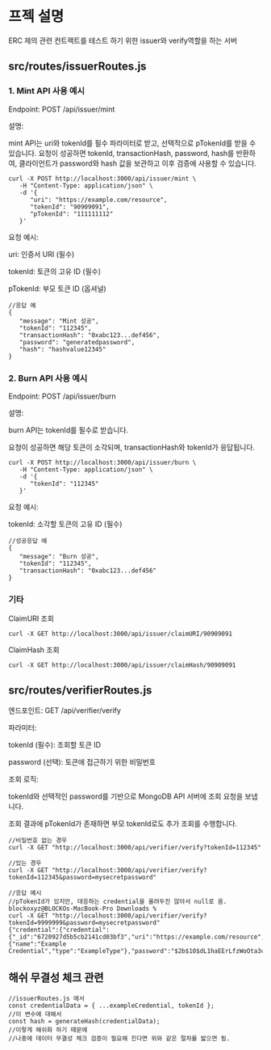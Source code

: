 # 프젝 설명
ERC 제의 관련 컨트랙트를 테스트 하기 위한 issuer와 verify역할을 하는 서버

## src/routes/issuerRoutes.js
### 1. Mint API 사용 예시
Endpoint: POST /api/issuer/mint

설명:

mint API는 uri와 tokenId를 필수 파라미터로 받고, 선택적으로 pTokenId를 받을 수 있습니다.
요청이 성공하면 tokenId, transactionHash, password, hash를 반환하여, 클라이언트가 password와 hash 값을 보관하고 이후 검증에 사용할 수 있습니다.
```
curl -X POST http://localhost:3000/api/issuer/mint \
   -H "Content-Type: application/json" \
   -d '{
      "uri": "https://example.com/resource",
      "tokenId": "90909091",
      "pTokenId": "111111112"
   }'
```
요청 예시:

uri: 인증서 URI (필수)

tokenId: 토큰의 고유 ID (필수)

pTokenId: 부모 토큰 ID (옵셔널)

```
//응답 예
{
   "message": "Mint 성공",
   "tokenId": "112345",
   "transactionHash": "0xabc123...def456",
   "password": "generatedpassword",
   "hash": "hashvalue12345"
}
```

### 2. Burn API 사용 예시
Endpoint: POST /api/issuer/burn

설명:

burn API는 tokenId를 필수로 받습니다.

요청이 성공하면 해당 토큰이 소각되며, transactionHash와 tokenId가 응답됩니다.

```
curl -X POST http://localhost:3000/api/issuer/burn \
   -H "Content-Type: application/json" \
   -d '{
      "tokenId": "112345"
   }'

```

요청 예시:

tokenId: 소각할 토큰의 고유 ID (필수)

```
//성공응답 예
{
   "message": "Burn 성공",
   "tokenId": "112345",
   "transactionHash": "0xabc123...def456"
}
```
### 기타

ClaimURI 조회
```
curl -X GET http://localhost:3000/api/issuer/claimURI/90909091
```

ClaimHash 조회
```
curl -X GET http://localhost:3000/api/issuer/claimHash/90909091
```

## src/routes/verifierRoutes.js
엔드포인트: GET /api/verifier/verify

파라미터:

tokenId (필수): 조회할 토큰 ID

password (선택): 토큰에 접근하기 위한 비밀번호

조회 로직:

tokenId와 선택적인 password를 기반으로 MongoDB API 서버에 조회 요청을 보냅니다.

조회 결과에 pTokenId가 존재하면 부모 tokenId로도 추가 조회를 수행합니다.

```
//비밀번호 없는 경우
curl -X GET "http://localhost:3000/api/verifier/verify?tokenId=112345"

//있는 경우
curl -X GET "http://localhost:3000/api/verifier/verify?tokenId=112345&password=mysecretpassword"
```
```
//응답 예시 
//pTokenId가 있지만, 대응하는 credential을 올려두진 않아서 null로 옴.
blockoxyz@BLOCKOs-MacBook-Pro Downloads % 
curl -X GET "http://localhost:3000/api/verifier/verify?tokenId=9999999&password=mysecretpassword"
{"credential":{"credential":{"_id":"6720927d5b5cb2141cd03bf3","uri":"https://example.com/resource","tokenId":"9999999","pTokenId":"67890","credential":{"name":"Example Credential","type":"ExampleType"},"password":"$2b$10$dL1haEErLfzWoOta3cDz/uxDGfpDzr6Dr9BBT5bLjXAeSgvFYEql2","isDeleted":false,"__v":0}},"parentCredential":null}%  
```

## 해쉬 무결성 체크 관련
```
//issuerRoutes.js 에서
const credentialData = { ...exampleCredential, tokenId };
//이 변수에 대해서
const hash = generateHash(credentialData);
//이렇게 해쉬화 하기 때문에
//나중에 데이터 무결성 체크 검증이 필요해 진다면 위와 같은 절차를 밟으면 됨.
```
